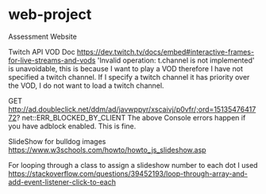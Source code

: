 # web-project
Assessment Website



Twitch API VOD Doc
https://dev.twitch.tv/docs/embed#interactive-frames-for-live-streams-and-vods
'Invalid operation: t.channel is not implemented' is unavoidable, this is because
I want to play a VOD therefore I have not specified a twitch channel.
If I specify a twitch channel it has priority over the VOD, I do not want to load
a twitch channel.

GET http://ad.doubleclick.net/ddm/ad/javwppyr/xscaivj/p0vfr/;ord=1513547641772? net::ERR_BLOCKED_BY_CLIENT
The above Console errors happen if you have adblock enabled. This is fine.

SlideShow for bulldog images
https://www.w3schools.com/howto/howto_js_slideshow.asp

For looping through a class to assign a slideshow number to each dot I used
https://stackoverflow.com/questions/39452193/loop-through-array-and-add-event-listener-click-to-each
